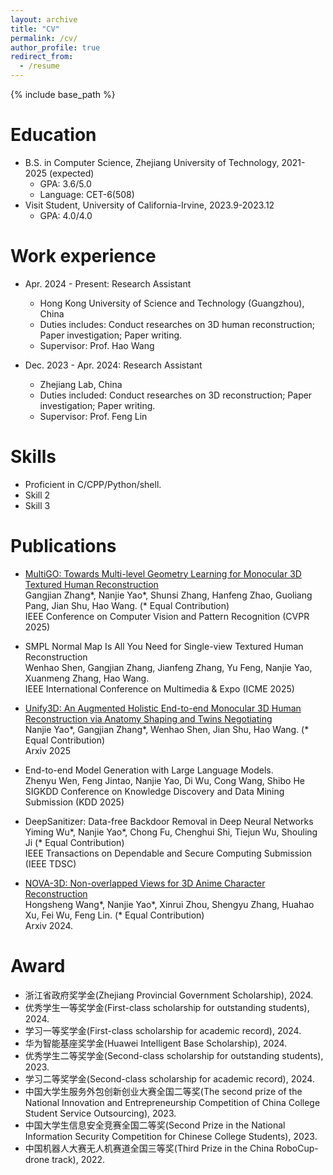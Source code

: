 ```yaml
---
layout: archive
title: "CV"
permalink: /cv/
author_profile: true
redirect_from:
  - /resume
---
```


{% include base_path %}

Education
======
* B.S. in Computer Science, Zhejiang University of Technology, 2021-2025 (expected) <br>
  - GPA: 3.6/5.0
  - Language: CET-6(508)
* Visit Student, University of California-Irvine, 2023.9-2023.12
  - GPA: 4.0/4.0

Work experience
======
* Apr. 2024 - Present: Research Assistant
  * Hong Kong University of Science and Technology (Guangzhou), China
  * Duties includes: Conduct researches on 3D human reconstruction; Paper investigation; Paper writing.
  * Supervisor: Prof. Hao Wang

* Dec. 2023 - Apr. 2024: Research Assistant
  * Zhejiang Lab, China
  * Duties included: Conduct researches on 3D reconstruction; Paper investigation; Paper writing.
  * Supervisor: Prof. Feng Lin
  
Skills
======
* Proficient in C/CPP/Python/shell.
* Skill 2
* Skill 3

Publications
======
  * [MultiGO: Towards Multi-level Geometry Learning for Monocular 3D Textured Human Reconstruction](https://arxiv.org/abs/2412.03103) <br>
  Gangjian Zhang\*, Nanjie Yao\*, Shunsi Zhang, Hanfeng Zhao, Guoliang Pang, Jian Shu, Hao Wang. (* Equal Contribution) <br>
  IEEE Conference on Computer Vision and Pattern Recognition (CVPR 2025)

  * SMPL Normal Map Is All You Need for Single-view Textured Human Reconstruction <br>
  Wenhao Shen, Gangjian Zhang, Jianfeng Zhang, Yu Feng, Nanjie Yao, Xuanmeng Zhang, Hao Wang. <br>
  IEEE International Conference on Multimedia & Expo (ICME 2025)

  * [Unify3D: An Augmented Holistic End-to-end Monocular 3D Human Reconstruction via Anatomy Shaping and Twins Negotiating](https://e2e3dgsrecon.github.io/e2e3dgsrecon/) <br>
  Nanjie Yao\*, Gangjian Zhang\*, Wenhao Shen, Jian Shu, Hao Wang. (* Equal Contribution) <br>
  Arxiv 2025 

  * End-to-end Model Generation with Large Language Models. <br>
  Zhenyu Wen, Feng Jintao, Nanjie Yao, Di Wu, Cong Wang, Shibo He <br>
  SIGKDD Conference on Knowledge Discovery and Data Mining Submission (KDD 2025)

  * DeepSanitizer: Data-free Backdoor Removal in Deep Neural Networks <br> 
  Yiming Wu\*, Nanjie Yao\*, Chong Fu, Chenghui Shi, Tiejun Wu, Shouling Ji (* Equal Contribution)  <br>
  IEEE Transactions on Dependable and Secure Computing Submission (IEEE TDSC)

  * [NOVA-3D: Non-overlapped Views for 3D Anime Character Reconstruction](https://arxiv.org/abs/2405.12505) <br>
  Hongsheng Wang\*, Nanjie Yao\*, Xinrui Zhou, Shengyu Zhang, Huahao Xu, Fei Wu, Feng Lin. (* Equal Contribution) <br>
  Arxiv 2024.

Award
======
  * 浙江省政府奖学金(Zhejiang Provincial Government Scholarship), 2024.
  * 优秀学生一等奖学金(First-class scholarship for outstanding students), 2024.
  * 学习一等奖学金(First-class scholarship for academic record), 2024.
  * 华为智能基座奖学金(Huawei Intelligent Base Scholarship), 2024.
  * 优秀学生二等奖学金(Second-class scholarship for outstanding students), 2023.
  * 学习二等奖学金(Second-class scholarship for academic record), 2024.
  * 中国大学生服务外包创新创业大赛全国二等奖(The second prize of the National Innovation and Entrepreneurship Competition of China College Student Service Outsourcing), 2023.
  * 中国大学生信息安全竞赛全国二等奖(Second Prize in the National Information Security Competition for Chinese College Students), 2023.
  * 中国机器人大赛无人机赛道全国三等奖(Third Prize in the China RoboCup-drone track), 2022.


